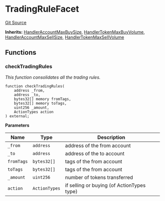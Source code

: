 # TradingRuleFacet
[Git Source](https://github.com/thrackle-io/tron/blob/5605c9510d83af8a1b2bbbbbe9ac058b9e276ba7/src/client/token/handler/diamond/TradingRuleFacet.sol)

**Inherits:**
[HandlerAccountMaxBuySize](/src/client/token/handler/ruleContracts/HandlerAccountMaxBuySize.sol/contract.HandlerAccountMaxBuySize.md), [HandlerTokenMaxBuyVolume](/src/client/token/handler/ruleContracts/HandlerTokenMaxBuyVolume.sol/contract.HandlerTokenMaxBuyVolume.md), [HandlerAccountMaxSellSize](/src/client/token/handler/ruleContracts/HandlerAccountMaxSellSize.sol/contract.HandlerAccountMaxSellSize.md), [HandlerTokenMaxSellVolume](/src/client/token/handler/ruleContracts/HandlerTokenMaxSellVolume.sol/contract.HandlerTokenMaxSellVolume.md)


## Functions
### checkTradingRules

*This function consolidates all the trading rules.*


```solidity
function checkTradingRules(
    address _from,
    address _to,
    bytes32[] memory fromTags,
    bytes32[] memory toTags,
    uint256 _amount,
    ActionTypes action
) external;
```
**Parameters**

|Name|Type|Description|
|----|----|-----------|
|`_from`|`address`|address of the from account|
|`_to`|`address`|address of the to account|
|`fromTags`|`bytes32[]`|tags of the from account|
|`toTags`|`bytes32[]`|tags of the from account|
|`_amount`|`uint256`|number of tokens transferred|
|`action`|`ActionTypes`|if selling or buying (of ActionTypes type)|


